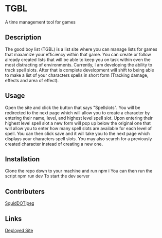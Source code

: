 # TGBL
A time management tool for games

## Description
The good boy list (TGBL) is a list site where you can manage lists for games that maxamize your efficiency within that game. You can create or follow already created lists that will be able to keep you on task within even the most distracting of environments. Currently, I am developing the ability to track spell slots. After that is complete development will shift to being able to make a list of your characters spells in short form (Tracking damage, effects and area of effect).

## Usage
Open the site and click the button that says "Spellslots". You will be redirected to the next page which will allow you to create a character by entering their name, level, and highest level spell slot. Upon entering their highest level spell slot a new form will pop up below the original one that will allow you to enter how many spell slots are available for each level of spell. You can then click save and it will take you to the next page which displays your characters spell slots. You may also search for a previously created character instead of creating a new one.

## Installation
Clone the repo down to your machine and run
    npm i
You can then run the script
    npm run dev
To start the dev server

## Contributers
[SquidDOTjpeg](https://github.com/SquidDOTjpeg)

## Links
[Deployed Site](https://thegoodboylist.herokuapp.com/)
